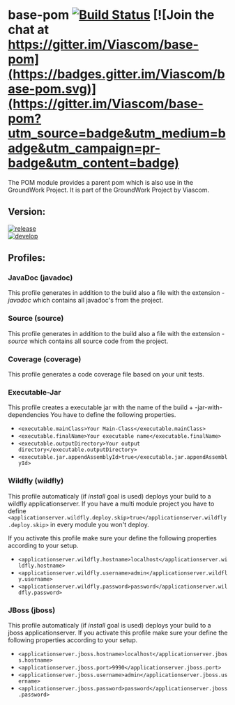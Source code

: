 # base-pom [![Build Status](https://travis-ci.org/Viascom/base-pom.svg?branch=develop)](https://travis-ci.org/Viascom/base-pom) [![Join the chat at https://gitter.im/Viascom/base-pom](https://badges.gitter.im/Viascom/base-pom.svg)](https://gitter.im/Viascom/base-pom?utm_source=badge&utm_medium=badge&utm_campaign=pr-badge&utm_content=badge)

The POM module provides a parent pom which is also use in the GroundWork Project. It is part of the GroundWork Project by Viascom.

## Version:
[![release](https://img.shields.io/badge/release-v1.11-brightgreen.svg)](https://github.com/Viascom/groundwork/tree/master/pom)<br/>
[![develop](https://img.shields.io/badge/develop-v1.11-brightgreen.svg)](https://github.com/Viascom/groundwork/tree/develop/pom)

## Profiles:

### JavaDoc (javadoc)
This profile generates in addition to the build also a file with the extension *-javadoc* which contains all javadoc's from the project.

### Source (source)
This profile generates in addition to the build also a file with the extension *-source* which contains all source code from the project.

### Coverage (coverage)
This profile generates a code coverage file based on your unit tests.

### Executable-Jar
This profile creates a executable jar with the name of the build + -jar-with-dependencies
You have to define the following properties.
- `<executable.mainClass>Your Main-Class</executable.mainClass>`
- `<executable.finalName>Your executable name</executable.finalName>`
- `<executable.outputDirectory>Your output directory</executable.outputDirectory>`
- `<executable.jar.appendAssemblyId>true</executable.jar.appendAssemblyId>`

### Wildfly (wildfly)
This profile automaticaly (if *install* goal is used) deploys your build to a wildfly applicationserver.
If you have a multi module project you have to define `<applicationserver.wildfly.deploy.skip>true</applicationserver.wildfly.deploy.skip>`
in every module you won't deploy.

If you activate this profile make sure your define the following properties according to your setup.
- `<applicationserver.wildfly.hostname>localhost</applicationserver.wildfly.hostname>`
- `<applicationserver.wildfly.username>admin</applicationserver.wildfly.username>`
- `<applicationserver.wildfly.password>password</applicationserver.wildfly.password>`

### JBoss (jboss)
This profile automaticaly (if *install* goal is used) deploys your build to a jboss applicationserver.
If you activate this profile make sure your define the following properties according to your setup.
- `<applicationserver.jboss.hostname>localhost</applicationserver.jboss.hostname>`
- `<applicationserver.jboss.port>9990</applicationserver.jboss.port>`
- `<applicationserver.jboss.username>admin</applicationserver.jboss.username>`
- `<applicationserver.jboss.password>password</applicationserver.jboss.password>`
